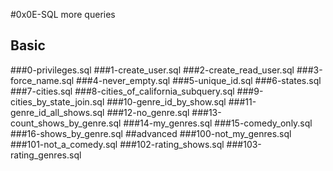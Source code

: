 #0x0E-SQL more queries
## Basic
###0-privileges.sql
###1-create_user.sql
###2-create_read_user.sql
###3-force_name.sql
###4-never_empty.sql
###5-unique_id.sql
###6-states.sql
###7-cities.sql
###8-cities_of_california_subquery.sql
###9-cities_by_state_join.sql
###10-genre_id_by_show.sql
###11-genre_id_all_shows.sql
###12-no_genre.sql
###13-count_shows_by_genre.sql
###14-my_genres.sql
###15-comedy_only.sql
###16-shows_by_genre.sql
##advanced
###100-not_my_genres.sql
###101-not_a_comedy.sql
###102-rating_shows.sql
###103-rating_genres.sql
